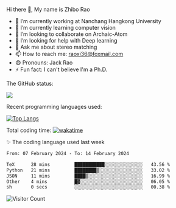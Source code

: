 Hi there 👋, My name is Zhibo Rao
- 🔭 I’m currently working at Nanchang Hangkong University
- 🌱 I’m currently learning computer vision
- 👯 I’m looking to collaborate on Archaic-Atom
- 🤔 I’m looking for help with Deep learning
- 💬 Ask me about stereo matching
- 📫 How to reach me: raoxi36@foxmail.com
- 😄 Pronouns: Jack Rao
- ⚡ Fun fact: I can't believe I'm a Ph.D.

The GitHub status:

![](https://github-readme-stats.vercel.app/api?username=ZhiboRao)

Recent programming languages used:

[![Top Langs](https://github-readme-stats.vercel.app/api/top-langs/?username=ZhiboRao&layout=compact)](https://github.com/anuraghazra/github-readme-stats)

Total coding time: [![wakatime](https://wakatime.com/badge/user/51ec5ec7-4742-4243-9eea-732ade32c0b7.svg)](https://wakatime.com/@51ec5ec7-4742-4243-9eea-732ade32c0b7)

✨ The coding language used last week 
<!--START_SECTION:waka-->

```txt
From: 07 February 2024 - To: 14 February 2024

TeX      28 mins         ███████████░░░░░░░░░░░░░░   43.56 %
Python   21 mins         ████████▒░░░░░░░░░░░░░░░░   33.02 %
JSON     11 mins         ████▒░░░░░░░░░░░░░░░░░░░░   16.99 %
Other    4 mins          █▓░░░░░░░░░░░░░░░░░░░░░░░   06.05 %
sh       0 secs          ░░░░░░░░░░░░░░░░░░░░░░░░░   00.38 %
```

<!--END_SECTION:waka-->

![Visitor Count](https://profile-counter.glitch.me/Raohaocheng/count.svg)
